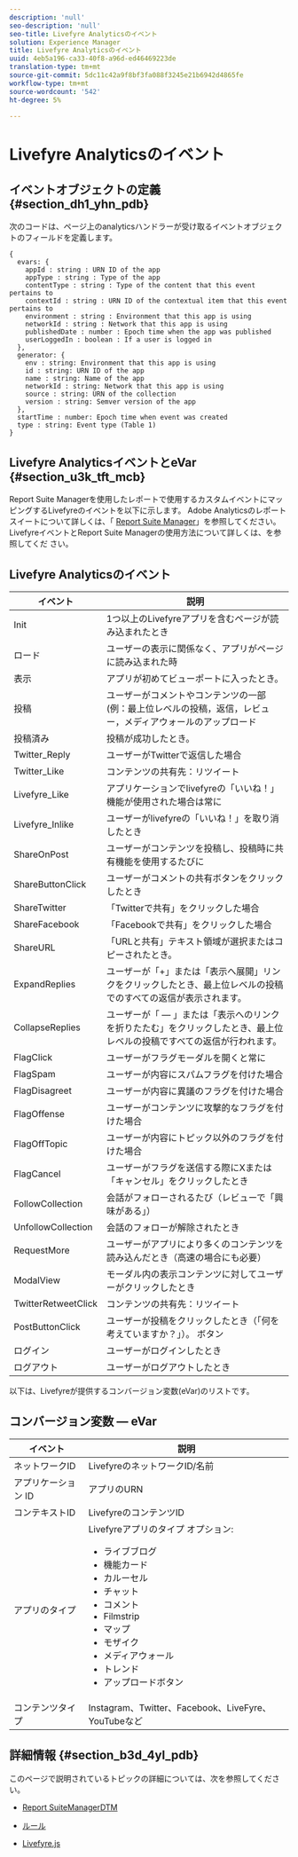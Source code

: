 ```yaml
---
description: 'null'
seo-description: 'null'
seo-title: Livefyre Analyticsのイベント
solution: Experience Manager
title: Livefyre Analyticsのイベント
uuid: 4eb5a196-ca33-40f8-a96d-ed46469223de
translation-type: tm+mt
source-git-commit: 5dc11c42a9f8bf3fa088f3245e21b6942d4865fe
workflow-type: tm+mt
source-wordcount: '542'
ht-degree: 5%

---
```



# Livefyre Analyticsのイベント

## イベントオブジェクトの定義 {#section_dh1_yhn_pdb}

次のコードは、ページ上のanalyticsハンドラーが受け取るイベントオブジェクトのフィールドを定義します。

```
{
  evars: {
    appId : string : URN ID of the app
    appType : string : Type of the app
    contentType : string : Type of the content that this event pertains to
    contextId : string : URN ID of the contextual item that this event pertains to
    environment : string : Environment that this app is using
    networkId : string : Network that this app is using
    publishedDate : number : Epoch time when the app was published
    userLoggedIn : boolean : If a user is logged in
  },
  generator: {
    env : string: Environment that this app is using
    id : string: URN ID of the app
    name : string: Name of the app
    networkId : string: Network that this app is using
    source : string: URN of the collection
    version : string: Semver version of the app
  },
  startTime : number: Epoch time when event was created
  type : string: Event type (Table 1)
}
```

## Livefyre AnalyticsイベントとeVar {#section_u3k_tft_mcb}

Report Suite Managerを使用したレポートで使用するカスタムイベントにマッピングするLivefyreのイベントを以下に示します。 Adobe Analyticsのレポートスイートについて詳しくは、「 [Report Suite Manager](https://docs.adobe.com/content/help/en/analytics/admin/manage-report-suites/report-suites-admin.html)」を参照してください。 LivefyreイベントとReport Suite Managerの使用方法について詳しくは、を参照してくだ [](../livefyre-analytics/c-use-livefyre-with-adobe-analytics.md#section_iks_kgd_4cb)さい。

## Livefyre Analyticsのイベント

| イベント | 説明 |
|---|---|
| Init | 1つ以上のLivefyreアプリを含むページが読み込まれたとき |
| ロード | ユーザーの表示に関係なく、アプリがページに読み込まれた時 |
| 表示 | アプリが初めてビューポートに入ったとき。 |
| 投稿 | ユーザーがコメントやコンテンツの一部(例：最上位レベルの投稿，返信，レビュー，メディアウォールのアップロード |
| 投稿済み | 投稿が成功したとき。 |
| Twitter_Reply | ユーザーがTwitterで返信した場合 |
| Twitter_Like | コンテンツの共有先：リツイート |
| Livefyre_Like | アプリケーションでlivefyreの「いいね！」機能が使用された場合は常に |
| Livefyre_Inlike | ユーザーがlivefyreの「いいね！」を取り消したとき |
| ShareOnPost | ユーザーがコンテンツを投稿し、投稿時に共有機能を使用するたびに |
| ShareButtonClick | ユーザーがコメントの共有ボタンをクリックしたとき |
| ShareTwitter | 「Twitterで共有」をクリックした場合 |
| ShareFacebook | 「Facebookで共有」をクリックした場合 |
| ShareURL | 「URLと共有」テキスト領域が選択またはコピーされたとき。 |
| ExpandReplies | ユーザーが「+」または「表示へ展開」リンクをクリックしたとき、最上位レベルの投稿でのすべての返信が表示されます。 |
| CollapseReplies | ユーザーが「 — 」または「表示へのリンクを折りたたむ」をクリックしたとき、最上位レベルの投稿ですべての返信が行われます。 |
| FlagClick | ユーザーがフラグモーダルを開くと常に |
| FlagSpam | ユーザーが内容にスパムフラグを付けた場合 |
| FlagDisagreet | ユーザーが内容に異議のフラグを付けた場合 |
| FlagOffense | ユーザーがコンテンツに攻撃的なフラグを付けた場合 |
| FlagOffTopic | ユーザーが内容にトピック以外のフラグを付けた場合 |
| FlagCancel | ユーザーがフラグを送信する際にXまたは「キャンセル」をクリックしたとき |
| FollowCollection | 会話がフォローされるたび（レビューで「興味がある」） |
| UnfollowCollection | 会話のフォローが解除されたとき |
| RequestMore | ユーザーがアプリにより多くのコンテンツを読み込んだとき（高速の場合にも必要） |
| ModalView | モーダル内の表示コンテンツに対してユーザーがクリックしたとき |
| TwitterRetweetClick | コンテンツの共有先：リツイート |
| PostButtonClick | ユーザーが投稿をクリックしたとき（「何を考えていますか？」）。 ボタン |
| ログイン | ユーザーがログインしたとき |
| ログアウト | ユーザーがログアウトしたとき |

以下は、Livefyreが提供するコンバージョン変数(eVar)のリストです。

## コンバージョン変数 — eVar

| イベント | 説明 |
|--- |--- |
| ネットワークID | LivefyreのネットワークID/名前 |
| アプリケーション ID | アプリのURN |
| コンテキストID | LivefyreのコンテンツID |
| アプリのタイプ | Livefyreアプリのタイプ オプション: <br><ul><li>ライブブログ  </li><li> 機能カード</li><li>カルーセル</li><li>チャット </li><li>コメント</li><li>Filmstrip</li><li>マップ</li><li>モザイク</li><li>メディアウォール</li><li>トレンド</li><li>アップロードボタン</li></ul> |
| コンテンツタイプ | Instagram、Twitter、Facebook、LiveFyre、YouTubeなど |

## 詳細情報 {#section_b3d_4yl_pdb}

このページで説明されているトピックの詳細については、次を参照してください。

* [Report Suite](https://docs.adobe.com/content/help/en/analytics/admin/manage-report-suites/report-suites-admin.html)[ManagerDTM](https://docs.adobe.com/content/help/en/livefyre/using/apps/filmstrip/c-filmstrip-app.html)

* [ルール](https://docs.adobe.com/content/help/en/dtm/using/resources/rules/create-rules.html)
* [Livefyre.js](/help/implementation/c-livefyre.js.md)